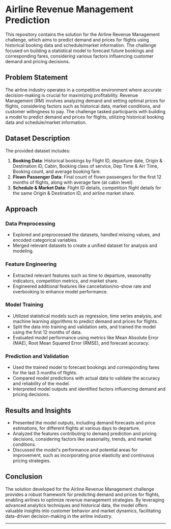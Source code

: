 # Airline Revenue Management Prediction

This repository contains the solution for the Airline Revenue Management challenge, which aims to predict demand and prices for flights using historical booking data and schedule/market information. The challenge focused on building a statistical model to forecast future bookings and corresponding fares, considering various factors influencing customer demand and pricing decisions.

## Problem Statement

The airline industry operates in a competitive environment where accurate decision-making is crucial for maximizing profitability. Revenue Management (RM) involves analyzing demand and setting optimal prices for flights, considering factors such as historical data, market conditions, and customer willingness to pay. The challenge tasked participants with building a model to predict demand and prices for flights, utilizing historical booking data and schedule/market information.

## Dataset Description

The provided dataset includes:
1. **Booking Data**: Historical bookings by Flight ID, departure date, Origin & Destination ID, Cabin, Booking class of service, Dep Time & Arr Time, Booking count, and average booking fare.
2. **Flown Passenger Data**: Final count of flown passengers for the first 12 months of flights, along with average fare (at cabin level).
3. **Schedule & Market Data**: Flight ID details, competition flight details for the same Origin & Destination ID, and airline market share.

## Approach

### Data Preprocessing
- Explored and preprocessed the datasets, handled missing values, and encoded categorical variables.
- Merged relevant datasets to create a unified dataset for analysis and modeling.

### Feature Engineering
- Extracted relevant features such as time to departure, seasonality indicators, competition metrics, and market share.
- Engineered additional features like cancellation/no-show rate and overbooking to enhance model performance.

### Model Training
- Utilized statistical models such as regression, time series analysis, and machine learning algorithms to predict demand and prices for flights.
- Split the data into training and validation sets, and trained the model using the first 12 months of data.
- Evaluated model performance using metrics like Mean Absolute Error (MAE), Root Mean Squared Error (RMSE), and forecast accuracy.

### Prediction and Validation
- Used the trained model to forecast bookings and corresponding fares for the last 3 months of flights.
- Compared model predictions with actual data to validate the accuracy and reliability of the model.
- Interpreted model outputs and identified factors influencing demand and pricing decisions.

## Results and Insights

- Presented the model outputs, including demand forecasts and price estimations, for different flights at various days to departure.
- Analyzed the features contributing to demand prediction and pricing decisions, considering factors like seasonality, trends, and market conditions.
- Discussed the model's performance and potential areas for improvement, such as incorporating price elasticity and continuous pricing strategies.

## Conclusion

The solution developed for the Airline Revenue Management challenge provides a robust framework for predicting demand and prices for flights, enabling airlines to optimize revenue management strategies. By leveraging advanced analytics techniques and historical data, the model offers valuable insights into customer behavior and market dynamics, facilitating data-driven decision-making in the airline industry.

---

